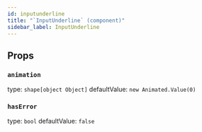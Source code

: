 ```yaml
---
id: inputunderline
title: "`InputUnderline` (component)"
sidebar_label: InputUnderline
---
```



Props
-----

### `animation`

type: `shape[object Object]`
defaultValue: `new Animated.Value(0)`


### `hasError`

type: `bool`
defaultValue: `false`

